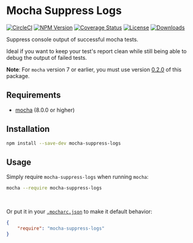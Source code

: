 # Mocha Suppress Logs

[![CircleCI][circleci-image]][circleci-url]
[![NPM Version][npm-image]][npm-url]
[![Coverage Status][coveralls-image]][coveralls-url]
[![License][license-image]][license-url]
[![Downloads][downloads-image]][downloads-url]


Suppress console output of successful mocha tests.

Ideal if you want to keep your test's report clean while still being able to debug the output of failed tests.

**Note**: For `mocha` version 7 or earlier, you must use version [0.2.0](https://www.npmjs.com/package/mocha-suppress-logs/v/0.2.0) of this package.

## Requirements

* [mocha](https://www.npmjs.com/package/mocha) (8.0.0 or higher)

## Installation

```bash
npm install --save-dev mocha-suppress-logs
```

## Usage

Simply require `mocha-suppress-logs` when running `mocha`:

```bash
mocha --require mocha-suppress-logs
```

<br>

Or put it in your [`.mocharc.json`](https://mochajs.org/#configuring-mocha-nodejs) to make it default behavior:

```json
{
    "require": "mocha-suppress-logs"
}
```

[circleci-image]: https://circleci.com/gh/AleG94/mocha-suppress-logs.svg?style=svg
[circleci-url]: https://circleci.com/gh/AleG94/mocha-suppress-logs
[coveralls-image]: https://coveralls.io/repos/github/AleG94/mocha-suppress-logs/badge.svg?branch=master
[coveralls-url]: https://coveralls.io/github/AleG94/mocha-suppress-logs?branch=master
[npm-image]: https://img.shields.io/npm/v/mocha-suppress-logs.svg
[npm-url]: https://npmjs.org/package/mocha-suppress-logs
[license-image]: https://img.shields.io/npm/l/mocha-suppress-logs.svg
[license-url]: https://github.com/AleG94/mocha-suppress-logs/blob/master/LICENSE
[downloads-image]: https://img.shields.io/npm/dt/mocha-suppress-logs
[downloads-url]: https://npmjs.org/package/mocha-suppress-logs

